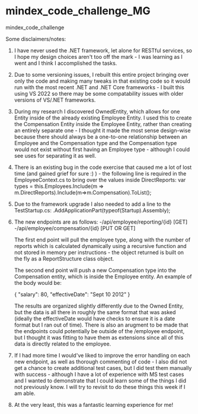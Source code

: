 # mindex_code_challenge_MG
mindex_code_challenge

Some disclaimers/notes:

1) I have never used the .NET framework, let alone for RESTful services, so I hope my design choices aren't too off the mark - I was learning as I went and I think I accomplished the tasks.
2) Due to some versioning issues, I rebuilt this entire project bringing over only the code and making many tweaks in that existing code so it would run with the most recent .NET and .NET Core frameworks - I built this using VS 2022 so there may be some compatability issues with older versions of VS/.NET frameworks.
3) During my research I discovered OwnedEntity, which allows for one Entity inside of the already existing Employee Entity.  I used this to create the Compensation Entity inside the Employee Entity, rather than creating an entirely separate one - I thought it made the most sense design-wise because there should always be a one-to-one relationship between an Employee and the Compensation type and the Compensation type would not exist without first having an Employee type - although I could see uses for separating it as well.
4) There is an existing bug in the code exercise that caused me a lot of lost time (and gained grief for sure :) ) - the following line is required in the EmployeeContext.cs to bring over the values inside DirectReports:
  var types = this.Employees.Include(m => m.DirectReports).Include(m=>m.Compensation).ToList();
5) Due to the framework upgrade I also needed to add a line to the TestStartup.cs:
            .AddApplicationPart(typeof(Startup).Assembly);

6) The new endpoints are as follows:
    -/api/employee/reporting/{id} [GET]
    -/api/employee/compensation/{id} [PUT OR GET]
    
   The first end point will pull the employee type, along with the number of reports which is calculated dynamically using a recursive function and not stored in memory per instructions - the object returned is built on the fly as a ReportStructure class object.
   
   The second end point will push a new Compensation type into the Compensation entity, which is inside the Employee entity.  An example of the body would be:
   
   {
    "salary": 80,
    "effectiveDate": "Sept 10 2012"
    }
   
   The results are organized slightly differently due to the Owned Entity, but the data is all there in roughly the same format that was asked (ideally the effectiveDate would have checks to ensure it is a date format but I ran out of time).  There is also an arugment to be made that the endpoints could potentially be outside of the /employee endpoint, but I thought it was fitting to have them as extensions since all of this data is directly related to the employee.
   
 7) If I had more time I would've liked to improve the error handling on each new endpoint, as well as thorough commenting of code - I also did not get a chance to create additional test cases, but I did test them manually with success - although I have a lot of experience with MS test cases and I wanted to demonstrate that I could learn some of the things I did not previously know.  I will try to revisit to do these things this week if I am able.
 
 8) At the very least, this was a fantastic learning experience for me!
   
